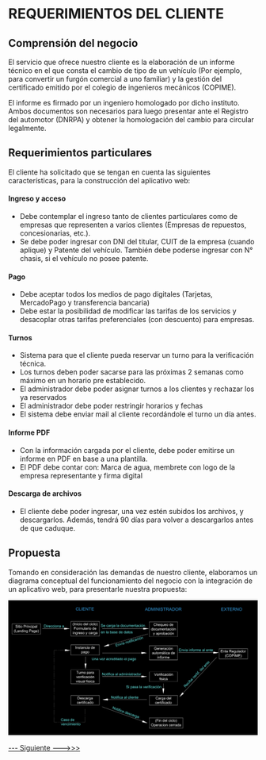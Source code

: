 # REQUERIMIENTOS DEL CLIENTE

## Comprensión del negocio

El servicio que ofrece nuestro cliente es la elaboración de un informe técnico en el que consta el cambio de tipo de un vehículo (Por ejemplo, para convertir un furgón comercial a uno familiar) y la gestión del certificado emitido por el colegio de ingenieros mecánicos (COPIME). 

El informe es firmado por un ingeniero homologado por dicho instituto. Ambos documentos son necesarios para luego presentar ante el Registro del automotor (DNRPA) y obtener la homologación del cambio para circular legalmente.

## Requerimientos particulares

El cliente ha solicitado que se tengan en cuenta las siguientes características, para la construcción del aplicativo web:

#### Ingreso y acceso
+ Debe contemplar el ingreso tanto de clientes particulares como de empresas que representen a varios clientes (Empresas de repuestos, concesionarias, etc.).
+ Se debe poder ingresar con DNI del titular, CUIT de la empresa (cuando aplique) y Patente del vehículo. También debe poderse ingresar con N° chasis, si el vehículo no posee patente.

#### Pago
+ Debe aceptar todos los medios de pago digitales (Tarjetas, MercadoPago y transferencia bancaria)
+ Debe estar la posibilidad de modificar las tarifas de los servicios y desacoplar otras tarifas preferenciales (con descuento) para empresas.

#### Turnos
+ Sistema para que el cliente pueda reservar un turno para la verificación técnica.
+ Los turnos deben poder sacarse para las próximas 2 semanas como máximo en un horario pre establecido.
+ El administrador debe poder asignar turnos a los clientes y rechazar los ya reservados
+ El administrador debe poder restringir horarios y fechas
+ El sistema debe enviar mail al cliente recordándole el turno un día antes.

#### Informe PDF
+ Con la información cargada por el cliente, debe poder emitirse un informe en PDF en base a una plantilla.
+ El PDF debe contar con: Marca de agua, membrete con logo de la empresa representante y firma digital 

#### Descarga de archivos
+ El cliente debe poder ingresar, una vez estén subidos los archivos, y descargarlos. Además, tendrá 90 días para volver a descargarlos antes de que caduque.


## Propuesta

Tomando en consideración las demandas de nuestro cliente, elaboramos un diagrama conceptual del funcionamiento del negocio con la integración de un aplicativo web, para presentarle nuestra propuesta:

<img src="https://github.com/MrHolmes19/certification-system/blob/main/doc/diagrams/diag-propuesta-negocio-dark.png?raw=true" width="1000">


[--- Siguiente --->>>](proyect_design.md#DISEÑO-ESTRUCTURAL-DEL-PROYECTO)